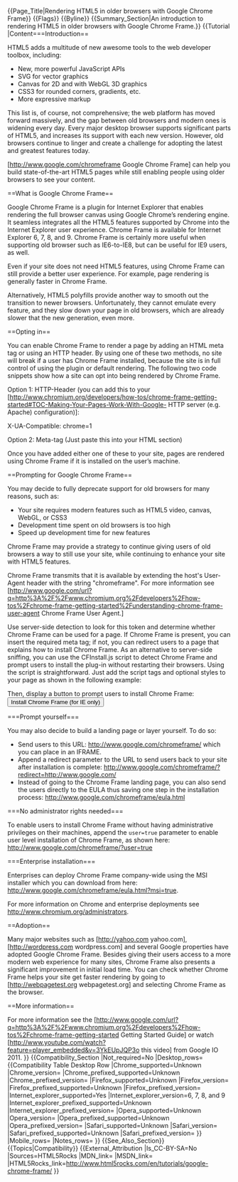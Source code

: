 {{Page_Title|Rendering HTML5 in older browsers with Google Chrome Frame}}
{{Flags}}
{{Byline}}
{{Summary_Section|An introduction to rendering HTML5 in older browsers with Google Chrome Frame.}}
{{Tutorial
|Content===Introduction==

HTML5 adds a multitude of new awesome tools to the web developer toolbox, including:

* New, more powerful JavaScript APIs
* SVG for vector graphics
* Canvas for 2D and with WebGL 3D graphics
* CSS3 for rounded corners, gradients, etc.
* More expressive markup

This list is, of course, not comprehensive; the web platform has moved forward massively, and the gap between old browsers and modern ones is widening every day. Every major desktop browser supports significant parts of HTML5, and increases its support with each new version. However, old browsers continue to linger and create a challenge for adopting the latest and greatest features today.

[http://www.google.com/chromeframe Google Chrome Frame] can help you build state-of-the-art HTML5 pages while still enabling people using older browsers to see your content.

==What is Google Chrome Frame==

Google Chrome Frame is a plugin for Internet Explorer that enables rendering the full browser canvas using Google Chrome’s rendering engine. It seamless integrates all the HTML5 features supported by Chrome into the Internet Explorer user experience. Chrome Frame is available for Internet Explorer 6, 7, 8, and 9. Chrome Frame is certainly more useful when supporting old browser such as IE6-to-IE8, but can be useful for IE9 users, as well.

Even if your site does not need HTML5 features, using Chrome Frame can still provide a better user experience. For example, page rendering is generally faster in Chrome Frame.

Alternatively, HTML5 polyfills provide another way to smooth out the transition to newer browsers. Unfortunately, they cannot emulate every feature, and they slow down your page in old browsers, which are already slower that the new generation, even more.

==Opting in==

You can enable Chrome Frame to render a page by adding an HTML meta tag or using an HTTP header. By using one of these two methods, no site will break if a user has Chrome Frame installed, because the site is in full control of using the plugin or default rendering. The following two code snippets show how a site can opt into being rendered by Chrome Frame.

Option 1: HTTP-Header (you can add this to your [http://www.chromium.org/developers/how-tos/chrome-frame-getting-started#TOC-Making-Your-Pages-Work-With-Google- HTTP server (e.g. Apache) configuration)]<nowiki>: </nowiki>

 X-UA-Compatible: chrome=1

Option 2: Meta-tag (Just paste this into your HTML <head> section)<br />

 <meta http-equiv="X-UA-Compatible" content="chrome=1">

Once you have added either one of these to your site, pages are rendered using Chrome Frame if it is installed on the user’s machine.

==Prompting for Google Chrome Frame==

You may decide to fully deprecate support for old browsers for many reasons, such as:

* Your site requires modern features such as HTML5 video, canvas, WebGL, or CSS3
* Development time spent on old browsers is too high
* Speed up development time for new features

Chrome Frame may provide a strategy to continue giving users of old browsers a way to still use your site, while continuing to enhance your site with HTML5 features.

Chrome Frame transmits that it is available by extending the host's User-Agent header with the string "chromeframe". For more information see [http://www.google.com/url?q=http%3A%2F%2Fwww.chromium.org%2Fdevelopers%2Fhow-tos%2Fchrome-frame-getting-started%2Funderstanding-chrome-frame-user-agent Chrome Frame User Agent.]

Use server-side detection to look for this token and determine whether Chrome Frame can be used for a page. If Chrome Frame is present, you can insert the required meta tag; if not, you can redirect users to a page that explains how to install Chrome Frame. As an alternative to server-side sniffing, you can use the CFInstall.js script to detect Chrome Frame and prompt users to install the plug-in without restarting their browsers. Using the script is straightforward. Just add the script tags and optional styles to your page as shown in the following example:

 <html>
 <body>
 <script type="text/javascript"
       src="http://ajax.googleapis.com/ajax/libs/chrome-frame/1 /CFInstall.min.js">
 </script>
 
 <style>
    /*
    CSS rules to use for styling the overlay:
       .chromeFrameOverlayContent
       .chromeFrameOverlayContent iframe
       .chromeFrameOverlayCloseBar
       .chromeFrameOverlayUnderlay
    */
 </style>
  
 <script>
    // You may want to place these lines inside an onload handler
    CFInstall.check({
       mode: "overlay",
       destination: "http://www.waikiki.com"
    });
 </script>
 </body>
 </html>

Then, display a button to prompt users to install Chrome Frame:
 <button onclick="GCF_Install()">Install Chrome Frame
 (for IE only)</button>

===Prompt yourself===

You may also decide to build a landing page or layer yourself. To do so:
* Send users to this URL: http://www.google.com/chromeframe/ which you can place in an IFRAME.
* Append a redirect parameter to the URL to send users back to your site after installation is complete: http://www.google.com/chromeframe/?redirect=http://www.google.com/
* Instead of going to the Chrome Frame landing page, you can also send the users directly to the EULA thus saving one step in the installation process: http://www.google.com/chromeframe/eula.html

===No administrator rights needed===

To enable users to install Chrome Frame without having administrative privileges on their machines, append the <code>user=true</code> parameter to enable user level installation of Chrome Frame, as shown here:
 http://www.google.com/chromeframe/?user=true

===Enterprise installation===

Enterprises can deploy Chrome Frame company-wide using the MSI installer which you can download from here: http://www.google.com/chromeframe/eula.html?msi=true.

For more information on Chrome and enterprise deployments see http://www.chromium.org/administrators.

==Adoption==

Many major websites such as [http://yahoo.com yahoo.com], [http://wordpress.com wordpress.com] and several Google properties have adopted Google Chrome Frame. Besides giving their users access to a more modern web experience for many sites, Chrome Frame also presents a significant improvement in initial load time. You can check whether Chrome Frame helps your site get faster rendering by going to [http://webpagetest.org webpagetest.org] and selecting Chrome Frame as the browser.

==More information==

For more information see the [http://www.google.com/url?q=http%3A%2F%2Fwww.chromium.org%2Fdevelopers%2Fhow-tos%2Fchrome-frame-getting-started Getting Started Guide] or watch [http://www.youtube.com/watch?feature=player_embedded&v=3YkEUpJQP3o this video] from Google IO 2011.
}}
{{Compatibility_Section
|Not_required=No
|Desktop_rows={{Compatibility Table Desktop Row
|Chrome_supported=Unknown
|Chrome_version=
|Chrome_prefixed_supported=Unknown
|Chrome_prefixed_version=
|Firefox_supported=Unknown
|Firefox_version=
|Firefox_prefixed_supported=Unknown
|Firefox_prefixed_version=
|Internet_explorer_supported=Yes
|Internet_explorer_version=6, 7, 8, and 9
|Internet_explorer_prefixed_supported=Unknown
|Internet_explorer_prefixed_version=
|Opera_supported=Unknown
|Opera_version=
|Opera_prefixed_supported=Unknown
|Opera_prefixed_version=
|Safari_supported=Unknown
|Safari_version=
|Safari_prefixed_supported=Unknown
|Safari_prefixed_version=
}}
|Mobile_rows=
|Notes_rows=
}}
{{See_Also_Section}}
{{Topics|Compatibility}}
{{External_Attribution
|Is_CC-BY-SA=No
|Sources=HTML5Rocks
|MDN_link=
|MSDN_link=
|HTML5Rocks_link=http://www.html5rocks.com/en/tutorials/google-chrome-frame/
}}